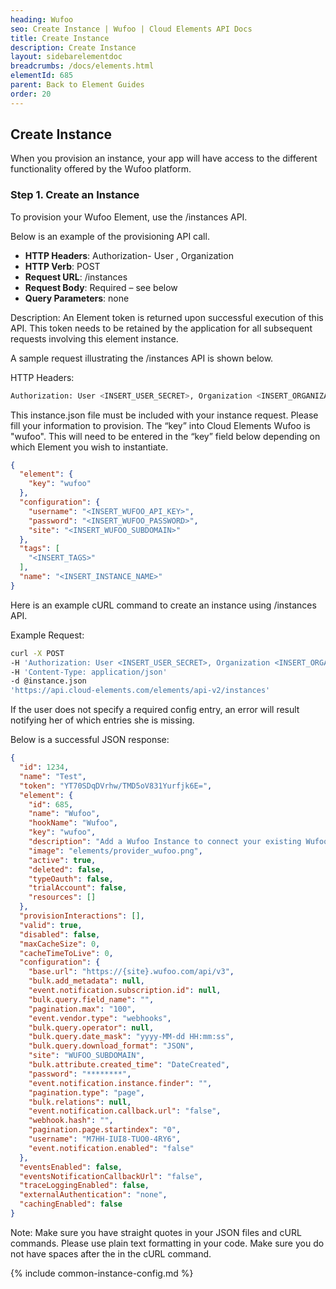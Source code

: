 ```yaml
---
heading: Wufoo
seo: Create Instance | Wufoo | Cloud Elements API Docs
title: Create Instance
description: Create Instance
layout: sidebarelementdoc
breadcrumbs: /docs/elements.html
elementId: 685
parent: Back to Element Guides
order: 20
---
```


## Create Instance

When you provision an instance, your app will have access to the different functionality offered by the Wufoo platform.

### Step 1. Create an Instance

To provision your Wufoo Element, use the /instances API.

Below is an example of the provisioning API call.

* __HTTP Headers__: Authorization- User <user secret>, Organization <organization secret>
* __HTTP Verb__: POST
* __Request URL__: /instances
* __Request Body__: Required – see below
* __Query Parameters__: none

Description: An Element token is returned upon successful execution of this API. This token needs to be retained by the application for all subsequent requests involving this element instance.

A sample request illustrating the /instances API is shown below.

HTTP Headers:

```bash
Authorization: User <INSERT_USER_SECRET>, Organization <INSERT_ORGANIZATION_SECRET>

```
This instance.json file must be included with your instance request.  Please fill your information to provision.  The “key” into Cloud Elements Wufoo is "wufoo".  This will need to be entered in the “key” field below depending on which Element you wish to instantiate.

```JSON
{
  "element": {
    "key": "wufoo"
  },
  "configuration": {
    "username": "<INSERT_WUFOO_API_KEY>",
    "password": "<INSERT_WUFOO_PASSWORD>",
    "site": "<INSERT_WUFOO_SUBDOMAIN>"
  },
  "tags": [
    "<INSERT_TAGS>"
  ],
  "name": "<INSERT_INSTANCE_NAME>"
}
```

Here is an example cURL command to create an instance using /instances API.

Example Request:

```bash
curl -X POST
-H 'Authorization: User <INSERT_USER_SECRET>, Organization <INSERT_ORGANIZATION_SECRET>'
-H 'Content-Type: application/json'
-d @instance.json
'https://api.cloud-elements.com/elements/api-v2/instances'
```

If the user does not specify a required config entry, an error will result notifying her of which entries she is missing.

Below is a successful JSON response:

```JSON
{
  "id": 1234,
  "name": "Test",
  "token": "YT70SDqDVrhw/TMD5oV831Yurfjk6E=",
  "element": {
    "id": 685,
    "name": "Wufoo",
    "hookName": "Wufoo",
    "key": "wufoo",
    "description": "Add a Wufoo Instance to connect your existing Wufoo account to the General Hub, allowing you to manage forms, entries, reports and fields across multiple Elements. You will need your Wufoo account information to add an instance.",
    "image": "elements/provider_wufoo.png",
    "active": true,
    "deleted": false,
    "typeOauth": false,
    "trialAccount": false,
    "resources": []
  },
  "provisionInteractions": [],
  "valid": true,
  "disabled": false,
  "maxCacheSize": 0,
  "cacheTimeToLive": 0,
  "configuration": {
    "base.url": "https://{site}.wufoo.com/api/v3",
    "bulk.add_metadata": null,
    "event.notification.subscription.id": null,
    "bulk.query.field_name": "",
    "pagination.max": "100",
    "event.vendor.type": "webhooks",
    "bulk.query.operator": null,
    "bulk.query.date_mask": "yyyy-MM-dd HH:mm:ss",
    "bulk.query.download_format": "JSON",
    "site": "WUFOO_SUBDOMAIN",
    "bulk.attribute.created_time": "DateCreated",
    "password": "********",
    "event.notification.instance.finder": "",
    "pagination.type": "page",
    "bulk.relations": null,
    "event.notification.callback.url": "false",
    "webhook.hash": "",
    "pagination.page.startindex": "0",
    "username": "M7HH-IUI8-TUO0-4RY6",
    "event.notification.enabled": "false"
  },
  "eventsEnabled": false,
  "eventsNotificationCallbackUrl": "false",
  "traceLoggingEnabled": false,
  "externalAuthentication": "none",
  "cachingEnabled": false
}
```

Note:  Make sure you have straight quotes in your JSON files and cURL commands.  Please use plain text formatting in your code.  Make sure you do not have spaces after the in the cURL command.

{% include common-instance-config.md %}
